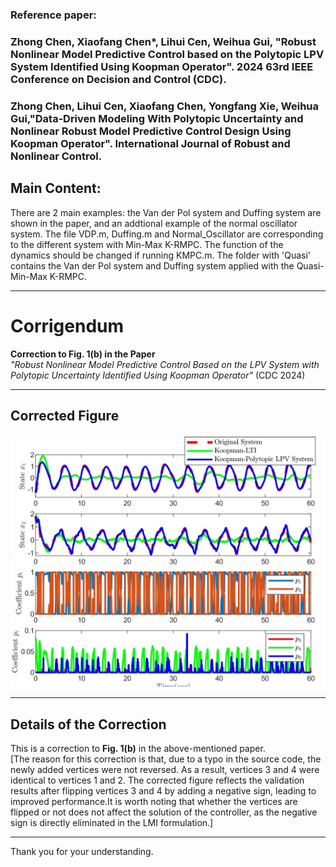 ### Reference paper:
### Zhong Chen, Xiaofang Chen*, Lihui Cen, Weihua Gui, "Robust Nonlinear Model Predictive Control based on the Polytopic LPV System Identified Using Koopman Operator". 2024 63rd IEEE Conference on Decision and Control (CDC).
### Zhong Chen, Lihui Cen, Xiaofang Chen, Yongfang Xie, Weihua Gui,"Data‐Driven Modeling With Polytopic Uncertainty and Nonlinear Robust Model Predictive Control Design Using Koopman Operator". International Journal of Robust and Nonlinear Control. 

##
## Main Content:

There are 2 main examples: the Van der Pol system and Duffing system are shown in the paper, and an addtional example of the normal oscillator system.
The file VDP.m, Duffing.m and Normal_Oscillator are corresponding to the different system with Min-Max K-RMPC. The function of the dynamics should be changed if running KMPC.m.
The folder with 'Quasi' contains the Van der Pol system and Duffing system applied with the Quasi-Min-Max K-RMPC.

---

# Corrigendum  
**Correction to Fig. 1(b) in the Paper**  
*"Robust Nonlinear Model Predictive Control Based on the LPV System with Polytopic Uncertainty Identified Using Koopman Operator"* (CDC 2024)  

---

## Corrected Figure  
![Corrected Fig 1(b)](https://github.com/MichaelMillerCSU/RNMPC-LPV-KO/blob/main/Corrigendum_CDC2024_Paper/Corrigendum_of_Fig_1_b.png)  

---

## Details of the Correction  
This is a correction to **Fig. 1(b)** in the above-mentioned paper.  
[The reason for this correction is that, due to a typo in the source code, the newly added vertices were not reversed. As a result, vertices 3 and 4 were identical to vertices 1 and 2. The corrected figure reflects the validation results after flipping vertices 3 and 4 by adding a negative sign, leading to improved performance.It is worth noting that whether the vertices are flipped or not does not affect the solution of the controller, as the negative sign is directly eliminated in the LMI formulation.]


---

Thank you for your understanding.
